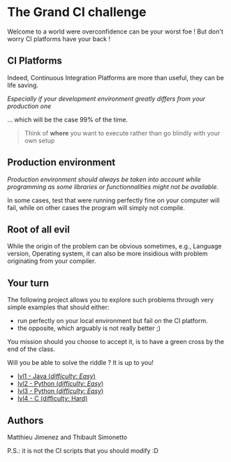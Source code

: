 # The Grand CI challenge

Welcome to a world were overconfidence can be your worst foe ! But don't worry CI platforms have your back !

## CI Platforms

Indeed, Continuous Integration Platforms are more than useful, they can be life saving.

*Especially if your development environment greatly differs from your production one* 

... which will be the case 99% of the time.

> Think of **where** you want to execute rather than go blindly with your own setup 

## Production environment 

*Production environment should always be taken into account while programming as some libraries or functionnalities might not be available.*

In some cases, test that were running perfectly fine on your computer will fail, while on other cases the program will simply not compile.

## Root of all evil

While the origin of the problem can be obvious sometimes, e.g., Language version, Operating system, it can also be more insidious with problem originating from your compiler.


## Your turn

The following project allows you to explore such problems through very simple examples that should either:
* run perfectly on your local environment but fail on the CI platform.
* the opposite, which arguably is not really better ;)

You mission should you choose to accept it, is to have a green cross by the end of the class.

Will you be able to solve the riddle ? It is up to you!

* [lvl1 - Java (*difficulty: Easy*)](lvl1-Java-Story/README.md)
* [lvl2 - Python (*difficulty: Easy*)](lvl2-simply-Python/README.md)
* [lvl3 - Python (*difficulty: Easy*)](lvl3-System-Hell/README.md)
* [lvl4 - C (difficulty: Hard)](lvl4-compiler-wrath/README.md)



## Authors

Matthieu Jimenez and Thibault Simonetto

P.S.: it is not the CI scripts that you should modify :D

